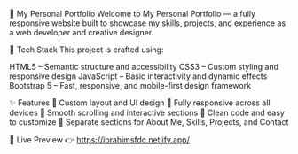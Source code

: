 💼 My Personal Portfolio
Welcome to My Personal Portfolio — a fully responsive website built to showcase my skills, projects, and experience as a web developer and creative designer.

🔧 Tech Stack
This project is crafted using:

HTML5 – Semantic structure and accessibility
CSS3 – Custom styling and responsive design
JavaScript – Basic interactivity and dynamic effects
Bootstrap 5 – Fast, responsive, and mobile-first design framework

✨ Features
🎨 Custom layout and UI design
📱 Fully responsive across all devices
🔗 Smooth scrolling and interactive sections
🧾 Clean code and easy to customize
📂 Separate sections for About Me, Skills, Projects, and Contact

📸 Live Preview
👉 https://ibrahimsfdc.netlify.app/
